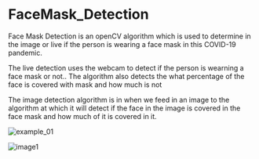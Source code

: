 # FaceMask_Detection
Face Mask Detection is an openCV algorithm which is used to determine in the image or live if the person is wearing a face mask in this COVID-19 pandemic. 

The live detection uses the webcam to detect if the person is wearning a face mask or not.. The algorithm also detects the what percentage of the face is covered with mask and how much is not

The image detection algorithm is in when we feed in an image to the algorithm at which it will detect if the face in the image is covered in the face mask and how much of it is covered in it.




![example_01](https://user-images.githubusercontent.com/41074452/156036078-7080c698-3cfd-4fc9-8601-d2ef74c93353.png)




![image1](https://user-images.githubusercontent.com/41074452/156036092-a5465630-21f7-4e3f-b93b-ba9fe3e1cd07.jpeg)

